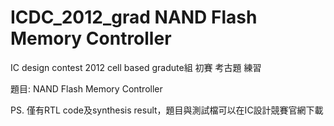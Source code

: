 # ICDC_2012_grad NAND Flash Memory Controller
IC design contest 2012 cell based gradute組 初賽 考古題 練習

題目: NAND Flash Memory Controller

PS. 僅有RTL code及synthesis result，題目與測試檔可以在IC設計競賽官網下載

